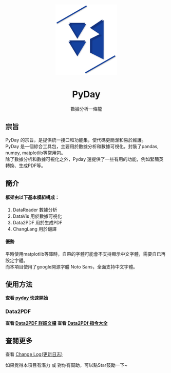 <p align="center">
    <img width="192px" src="./doc/Logo/AnsonLogo01.png" >
</p>
<h1 align="center"><b>PyDay</b></h1>

<p align="center">數據分析一條龍</p>
<p align="center"></p>

## 宗旨
PyDay 的宗旨，是提供統一接口和功能集，使代碼更簡潔和易於維護。  
PyDay 是一個綜合工具包，主要用於數據分析和數據可視化，封裝了pandas, numpy, matplotlib等常用包。  
除了數據分析和數據可視化之外，Pyday 還提供了一些有用的功能，例如䌓簡英轉換、生成PDF等。  

## 簡介
#### 框架由以下基本模組構成：
1. DataReader 數據分析
2. DataVis 用於數據可視化
3. Data2PDF 用於生成PDF
4. ChangLang 用於翻譯
<!-- Machine Learning 機器學習 -->

#### 優勢
平時使用matplotlib等庫時，自帶的字體可能會不支持顯示中文字體，需要自已再設定字體。  
而本項目使用了google開源字體 Noto Sans，全面支持中文字體。

## 使用方法
**查看 [pyday 快速開始](doc/documentation/guide_tc.md)**  
### Data2PDF
**查看 [Data2PDF 詳細文檔](doc/documentation/Data2PDF.md)**
**查看 [Data2PDf 指令大全](doc/documentation/Data2PDF_ALL.md)**
<!-- ## 項目結構
```
*

``` -->

<!-- ## 下載
```
git clone https://github.com/AnsonCar/pyday.git
```

### 初始化環境
```
pip install -r requirements.txt
``` -->



<!-- ### 使用文檔 -->
<!-- 查看 [pyday 詳情](https://ansoncar.github.io/ReferenceData/Document/pyday.html) -->

## 查閱更多
查看 [Change Log(更新日志)](doc/changelog.md) 

如果覺得本項目有潛力 或 對你有幫助，可以點Star鼓勵一下~